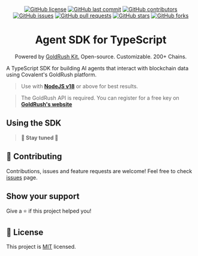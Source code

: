<div align="center">

[![GitHub license](https://img.shields.io/github/license/shovon/covalent-agent-sdk)](https://github.com/shovon/covalent-agent-sdk/blob/main/LICENSE)
[![GitHub last commit](https://img.shields.io/github/last-commit/shovon/covalent-agent-sdk)](https://github.com/shovon/covalent-agent-sdk/commits/master)
[![GitHub contributors](https://img.shields.io/github/contributors/shovon/covalent-agent-sdk)](https://github.com/shovon/covalent-agent-sdk/graphs/contributors)
[![GitHub issues](https://img.shields.io/github/issues/shovon/covalent-agent-sdk)](https://github.com/shovon/covalent-agent-sdk/issues)
[![GitHub pull requests](https://img.shields.io/github/issues-pr/shovon/covalent-agent-sdk)](https://github.com/shovon/covalent-agent-sdk/pulls)
[![GitHub stars](https://img.shields.io/github/stars/shovon/covalent-agent-sdk)](https://github.com/shovon/covalent-agent-sdk/stargazers)
[![GitHub forks](https://img.shields.io/github/forks/shovon/covalent-agent-sdk)](https://github.com/shovon/covalent-agent-sdk/network/members)

</div>

<h1 align="center">Agent SDK for TypeScript</h1>

<div align="center">
Powered by <span><a href="https://github.com/covalenthq/goldrush-kit">GoldRush Kit.</a></span> Open-source. Customizable. 200+ Chains.
</div>

A TypeScript SDK for building AI agents that interact with blockchain data using Covalent's GoldRush platform.

> Use with **[NodeJS v18](https://nodejs.org/en)** or above for best results.

> The GoldRush API is required. You can register for a free key on **[GoldRush's website](https://goldrush.dev/platform/auth/login/)**

## Using the SDK

> **🚧 Stay tuned 🚧**

## 🤝 Contributing

Contributions, issues and feature requests are welcome!
Feel free to check <a href="https://github.com/shovon/covalent-agent-sdk/issues">issues</a> page.

## Show your support

Give a ⭐️ if this project helped you!

## 📝 License

This project is <a href="https://github.com/shovon/covalent-agent-sdk/blob/main/LICENSE">MIT</a> licensed.
